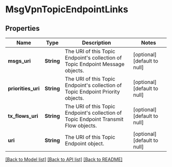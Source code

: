 # MsgVpnTopicEndpointLinks

## Properties
Name | Type | Description | Notes
------------ | ------------- | ------------- | -------------
**msgs_uri** | **String** | The URI of this Topic Endpoint&#39;s collection of Topic Endpoint Message objects. | [optional] [default to null]
**priorities_uri** | **String** | The URI of this Topic Endpoint&#39;s collection of Topic Endpoint Priority objects. | [optional] [default to null]
**tx_flows_uri** | **String** | The URI of this Topic Endpoint&#39;s collection of Topic Endpoint Transmit Flow objects. | [optional] [default to null]
**uri** | **String** | The URI of this Topic Endpoint object. | [optional] [default to null]

[[Back to Model list]](../README.md#documentation-for-models) [[Back to API list]](../README.md#documentation-for-api-endpoints) [[Back to README]](../README.md)


